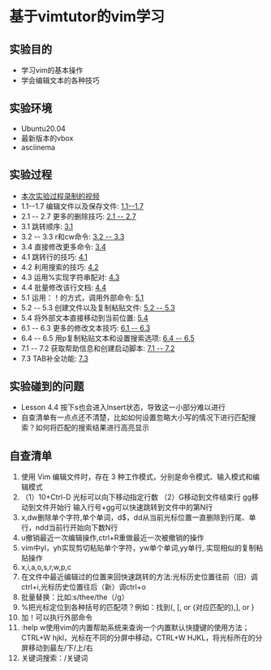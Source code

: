 # 基于vimtutor的vim学习

## 实验目的
* 学习vim的基本操作
* 学会编辑文本的各种技巧

## 实验环境
* Ubuntu20.04
* 最新版本的vbox
* asciinema

## 实验过程
* [本次实验过程录制的视频](https://asciinema.org/~lsw666-gif)
* 1.1--1.7 编辑文件以及保存文件: [1.1--1.7](https://asciinema.org/a/401140)
* 2.1 -- 2.7 更多的删除技巧: [2.1 -- 2.7](https://asciinema.org/a/401142)
* 3.1 跳转顺序: [3.1](https://asciinema.org/a/401152)
* 3.2 -- 3.3 r和cw命令: [3.2 -- 3.3](https://asciinema.org/a/401157)
* 3.4 直接修改更多命令: [3.4](https://asciinema.org/a/401161)
* 4.1 跳转行的技巧: [4.1](https://asciinema.org/a/401169)
* 4.2 利用搜索的技巧: [4.2](https://asciinema.org/a/401227)
* 4.3 运用%实现字符串配对: [4.3](https://asciinema.org/a/401242)
* 4.4 批量修改该行文档: [4.4](https://asciinema.org/a/401572)
* 5.1 运用：！的方式，调用外部命令: [5.1](https://asciinema.org/a/401239)
* 5.2 -- 5.3 创建文件以及复制粘贴文件: [5.2 -- 5.3](https://asciinema.org/a/401253)
* 5.4 将外部文本直接移动到当前位置: [5.4](https://asciinema.org/a/401255)
* 6.1 -- 6.3 更多的修改文本技巧: [6.1 -- 6.3](https://asciinema.org/a/401258)
* 6.4 -- 6.5 用p复制粘贴文本和设置搜索选项: [6.4 -- 6.5](https://asciinema.org/a/401264)
* 7.1 -- 7.2 获取帮助信息和创建启动脚本: [7.1 -- 7.2](https://asciinema.org/a/401267)
* 7.3 TAB补全功能: [7.3](https://asciinema.org/a/401270)

## 实验碰到的问题
* Lesson 4.4 按下s也会进入Insert状态，导致这一小部分难以进行
* 自查清单有一点点还不清楚，比如如何设置忽略大小写的情况下进行匹配搜索？如何将匹配的搜索结果进行高亮显示

## 自查清单
1. 使用 Vim 编辑文件时，存在 3 种工作模式，分别是命令模式、输入模式和编辑模式
2. （1）10+Ctrl-D 光标可以向下移动指定行数 （2）G移动到文件结束行 gg移动到文件开始行 输入行号+gg可以快速跳转到文件中的第N行
3. x,dw删除单个字符,单个单词，d$，dd从当前光标位置一直删除到行尾、单行，ndd当前行开始向下数N行
4. u撤销最近一次编辑操作,ctrl+R重做最近一次被撤销的操作
5. vim中yl，yh实现剪切粘贴单个字符，yw单个单词,yy单行,.实现相似的复制粘贴操作
6. x,i,a,o,s,r,w,p,c
7. 在文件中最近编辑过的位置来回快速跳转的方法:光标历史位置往前（旧）调ctrl+i,光标历史位置往后（新）调ctrl+o
8. 批量替换：比如:s/thee/the（/g）
9. %把光标定位到各种括号的匹配项？例如：找到(, [, or {对应匹配的),], or }
10. 加！可以执行外部命令
11. :help w使用vim的内置帮助系统来查询一个内置默认快捷键的使用方法；CTRL+W hjkl，光标在不同的分屏中移动，CTRL+W HJKL，将光标所在的分屏移动到最左/下/上/右
12. 关键词搜索：/关键词


